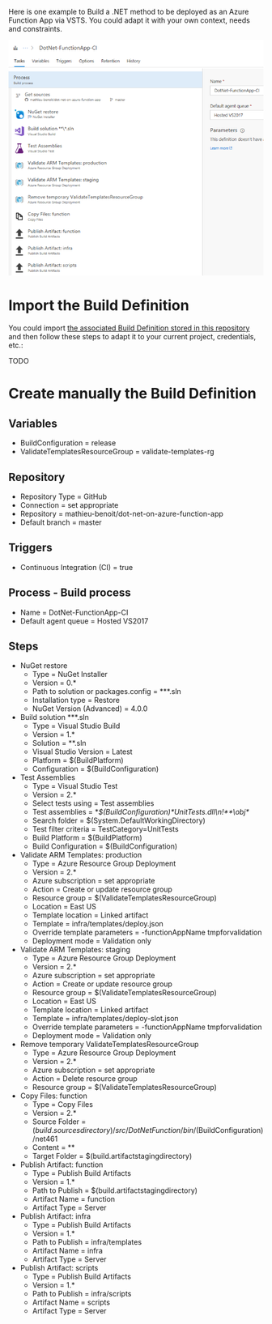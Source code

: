 Here is one example to Build a .NET method to be deployed as an Azure Function App via VSTS. You could adapt it with your own context, needs and constraints.

![Build Overview](/docs/imgs/DotNet-FunctionApp-CI.PNG)

# Import the Build Definition

You could import [the associated Build Definition stored in this repository](/vsts/DotNet-FunctionApp-CI.json) and then follow these steps to adapt it to your current project, credentials, etc.:

TODO

# Create manually the Build Definition

## Variables

- BuildConfiguration = release
- ValidateTemplatesResourceGroup = validate-templates-rg

## Repository

- Repository Type = GitHub
- Connection = set appropriate
- Repository = mathieu-benoit/dot-net-on-azure-function-app
- Default branch = master

## Triggers

- Continuous Integration (CI) = true

## Process - Build process

- Name = DotNet-FunctionApp-CI
- Default agent queue = Hosted VS2017

## Steps 

- NuGet restore
  - Type = NuGet Installer
  - Version = 0.*
  - Path to solution or packages.config = **\*.sln
  - Installation type = Restore
  - NuGet Version (Advanced) = 4.0.0
- Build solution **\*.sln
  - Type = Visual Studio Build
  - Version = 1.*
  - Solution = **\.sln
  - Visual Studio Version = Latest
  - Platform = $(BuildPlatform)
  - Configuration = $(BuildConfiguration)
- Test Assemblies
  - Type = Visual Studio Test
  - Version = 2.*
  - Select tests using = Test assemblies
  - Test assemblies = \**\$(BuildConfiguration)\*UnitTests.dll\n!**\obj\**
  - Search folder = $(System.DefaultWorkingDirectory)
  - Test filter criteria = TestCategory=UnitTests
  - Build Platform = $(BuildPlatform)
  - Build Configuration = $(BuildConfiguration)
- Validate ARM Templates: production
  - Type = Azure Resource Group Deployment
  - Version = 2.*
  - Azure subscription = set appropriate
  - Action = Create or update resource group
  - Resource group = $(ValidateTemplatesResourceGroup)
  - Location = East US
  - Template location = Linked artifact
  - Template = infra/templates/deploy.json
  - Override template parameters = -functionAppName tmpforvalidation
  - Deployment mode = Validation only
- Validate ARM Templates: staging
  - Type = Azure Resource Group Deployment
  - Version = 2.*
  - Azure subscription = set appropriate
  - Action = Create or update resource group
  - Resource group = $(ValidateTemplatesResourceGroup)
  - Location = East US
  - Template location = Linked artifact
  - Template = infra/templates/deploy-slot.json
  - Override template parameters = -functionAppName tmpforvalidation
  - Deployment mode = Validation only
- Remove temporary ValidateTemplatesResourceGroup
  - Type = Azure Resource Group Deployment
  - Version = 2.*
  - Azure subscription = set appropriate
  - Action = Delete resource group
  - Resource group = $(ValidateTemplatesResourceGroup)
- Copy Files: function
  - Type = Copy Files
  - Version = 2.*
  - Source Folder = $(build.sourcesdirectory)/src/DotNetFunction/bin/$(BuildConfiguration)/net461
  - Content = **
  - Target Folder = $(build.artifactstagingdirectory)
- Publish Artifact: function
  - Type = Publish Build Artifacts
  - Version = 1.*
  - Path to Publish = $(build.artifactstagingdirectory)
  - Artifact Name = function
  - Artifact Type = Server
- Publish Artifact: infra
  - Type = Publish Build Artifacts
  - Version = 1.*
  - Path to Publish = infra/templates
  - Artifact Name = infra
  - Artifact Type = Server
- Publish Artifact: scripts
  - Type = Publish Build Artifacts
  - Version = 1.*
  - Path to Publish = infra/scripts
  - Artifact Name = scripts
  - Artifact Type = Server